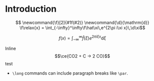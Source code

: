 # Introduction
$$
\newcommand{\f}[2]{#1f(#2)}
\newcommand{\d}{\mathrm{d}}
\f\relax{x} = \int_{-\infty}^\infty\f\hat\xi\,e^{2\pi i\xi x}\,\d\xi$$

$$
f(x)=\int_{-\infty}^\infty\hat{f}(\xi)e^{2\pi i\xi x}\mathrm{d}\xi
$$

Inline $$\ce{CO2 + C -> 2 CO}$$ test

- `\long` commands can include paragraph breaks like `\par`.

